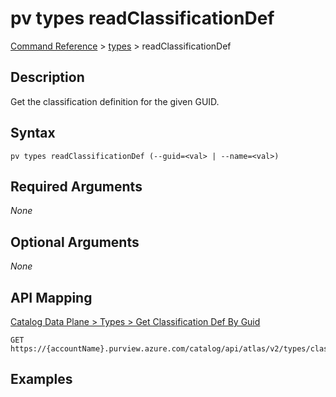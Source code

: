# pv types readClassificationDef
[Command Reference](../../../README.md#command-reference) > [types](./main.md) > readClassificationDef

## Description
Get the classification definition for the given GUID.

## Syntax
```
pv types readClassificationDef (--guid=<val> | --name=<val>)
```

## Required Arguments
*None*

## Optional Arguments
*None*

## API Mapping
[Catalog Data Plane > Types > Get Classification Def By Guid](https://docs.microsoft.com/en-us/rest/api/purview/catalogdataplane/types/get-classification-def-by-guid)
```
GET https://{accountName}.purview.azure.com/catalog/api/atlas/v2/types/classificationdef/guid/{guid}
```

## Examples
```powershell

```